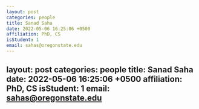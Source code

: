 ```yaml
---
layout: post
categories: people
title: Sanad Saha
date: 2022-05-06 16:25:06 +0500
affiliation: PhD, CS
isStudent: 1
email: sahas@oregonstate.edu
---
```

layout: post
categories: people
title: Sanad Saha
date: 2022-05-06 16:25:06 +0500
affiliation: PhD, CS
isStudent: 1
email: sahas@oregonstate.edu
---

